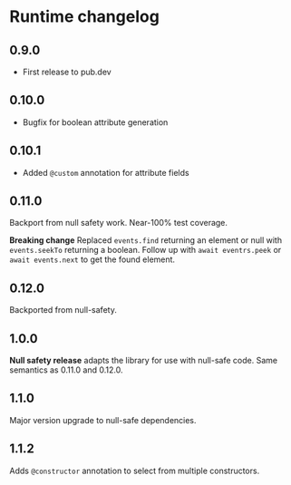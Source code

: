 # Runtime changelog

## 0.9.0

- First release to pub.dev

## 0.10.0

- Bugfix for boolean attribute generation

## 0.10.1

- Added ```@custom``` annotation for attribute fields

## 0.11.0

Backport from null safety work. Near-100% test coverage.

**Breaking change** Replaced `events.find` returning an element or null with `events.seekTo` returning a boolean.
Follow up with `await eventrs.peek` or `await events.next` to get the found element.

## 0.12.0

Backported from null-safety.

## 1.0.0

**Null safety release** adapts the library for use with null-safe code. Same semantics as 0.11.0 and 0.12.0.

## 1.1.0

Major version upgrade to null-safe dependencies.

## 1.1.2

Adds `@constructor` annotation to select from multiple constructors.
